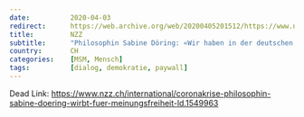 ```yaml
---
date:          2020-04-03
redirect:      https://web.archive.org/web/20200405201512/https://www.nzz.ch/international/coronakrise-philosophin-sabine-doering-wirbt-fuer-meinungsfreiheit-ld.1549963
title:         NZZ
subtitle:      "Philosophin Sabine Döring: «Wir haben in der deutschen Öffentlichkeit einen diskursfeindlichen Hang zur Übersensibilität und zum Moralisieren»"
country:       CH
categories:    [MSM, Mensch]
tags:          [dialog, demokratie, paywall]
---
```

Dead Link: https://www.nzz.ch/international/coronakrise-philosophin-sabine-doering-wirbt-fuer-meinungsfreiheit-ld.1549963
